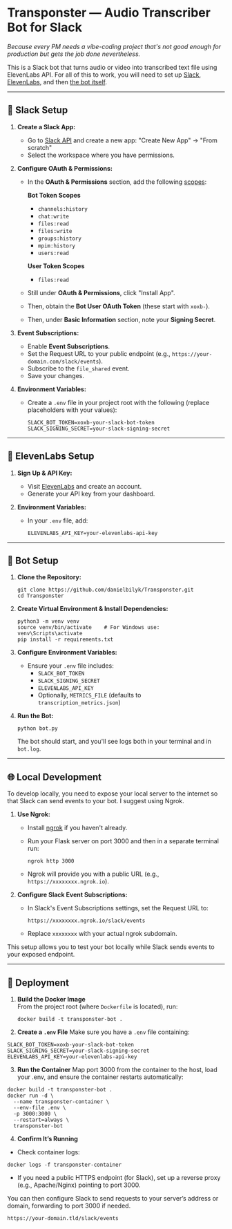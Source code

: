 # Transponster — Audio Transcriber Bot for Slack

_Because every PM needs a vibe-coding project that's not good enough for production but gets the job done nevertheless._

This is a Slack bot that turns audio or video into transcribed text file using ElevenLabs API. For all of this to work, you will need to set up [Slack](https://github.com/danielbilyk/Transponster/blob/main/README.md#-slack-setup), [ElevenLabs](https://github.com/danielbilyk/Transponster/blob/main/README.md#-elevenlabs-setup), and then [the bot itself](https://github.com/danielbilyk/Transponster/blob/main/README.md#-bot-setup).

---

## 🧵 Slack Setup

1. **Create a Slack App:**
   - Go to [Slack API](https://api.slack.com/apps) and create a new app: "Create New App" → "From scratch"
   - Select the workspace where you have permissions.

2. **Configure OAuth & Permissions:**
   - In the **OAuth & Permissions** section, add the following [scopes](https://api.slack.com/scopes):

     **Bot Token Scopes**  
     - `channels:history`  
     - `chat:write`
     - `files:read`
     - `files:write`
     - `groups:history`
     - `mpim:history`
     - `users:read`

     **User Token Scopes**
     - `files:read`

   - Still under **OAuth & Permissions**, click "Install App".
   - Then, obtain the **Bot User OAuth Token** (these start with `xoxb-`).
   - Then, under **Basic Information** section, note your **Signing Secret**.

3. **Event Subscriptions:**
   - Enable **Event Subscriptions**.
   - Set the Request URL to your public endpoint (e.g., `https://your-domain.com/slack/events`).
   - Subscribe to the `file_shared` event.
   - Save your changes.

4. **Environment Variables:**
   - Create a `.env` file in your project root with the following (replace placeholders with your values):

     ```
     SLACK_BOT_TOKEN=xoxb-your-slack-bot-token
     SLACK_SIGNING_SECRET=your-slack-signing-secret
     ```

---

## 🧬 ElevenLabs Setup

1. **Sign Up & API Key:**
   - Visit [ElevenLabs](https://elevenlabs.io) and create an account.
   - Generate your API key from your dashboard.

2. **Environment Variables:**
   - In your `.env` file, add:

     ```
     ELEVENLABS_API_KEY=your-elevenlabs-api-key
     ```

---

## 🤖 Bot Setup

1. **Clone the Repository:**

   ```
   git clone https://github.com/danielbilyk/Transponster.git
   cd Transponster
   ```

2. **Create Virtual Environment & Install Dependencies:**

   ```
   python3 -m venv venv
   source venv/bin/activate    # For Windows use: venv\Scripts\activate
   pip install -r requirements.txt
   ```

3. **Configure Environment Variables:**
   - Ensure your `.env` file includes:
     - `SLACK_BOT_TOKEN`
     - `SLACK_SIGNING_SECRET`
     - `ELEVENLABS_API_KEY`
     - Optionally, `METRICS_FILE` (defaults to `transcription_metrics.json`)

4. **Run the Bot:**

   ```
   python bot.py
   ```

   The bot should start, and you'll see logs both in your terminal and in `bot.log`.

---

## 🌐 Local Development

To develop locally, you need to expose your local server to the internet so that Slack can send events to your bot. I suggest using Ngrok.

1. **Use Ngrok:**
   - Install [ngrok](https://ngrok.com/) if you haven't already.
   - Run your Flask server on port 3000 and then in a separate terminal run:
   
     ```
     ngrok http 3000
     ```
     
   - Ngrok will provide you with a public URL (e.g., `https://xxxxxxxx.ngrok.io`).

2. **Configure Slack Event Subscriptions:**
   - In Slack's Event Subscriptions settings, set the Request URL to:
     
     ```
     https://xxxxxxxx.ngrok.io/slack/events
     ```
     
   - Replace `xxxxxxxx` with your actual ngrok subdomain.
   
This setup allows you to test your bot locally while Slack sends events to your exposed endpoint.

---

## 🐳 Deployment

1. **Build the Docker Image**  
   From the project root (where `Dockerfile` is located), run:
   ```
   docker build -t transponster-bot .
   ```

2. **Create a `.env` File**
Make sure you have a `.env` file containing:
```
SLACK_BOT_TOKEN=xoxb-your-slack-bot-token
SLACK_SIGNING_SECRET=your-slack-signing-secret
ELEVENLABS_API_KEY=your-elevenlabs-api-key
```

3. **Run the Container**
Map port 3000 from the container to the host, load your .env, and ensure the container restarts automatically:
```
docker build -t transponster-bot .
docker run -d \
  --name transponster-container \
  --env-file .env \
  -p 3000:3000 \
  --restart=always \
  transponster-bot
```

4. **Confirm It’s Running**
- Check container logs:
```
docker logs -f transponster-container
```
- If you need a public HTTPS endpoint (for Slack), set up a reverse proxy (e.g., Apache/Nginx) pointing to port 3000.

You can then configure Slack to send requests to your server’s address or domain, forwarding to port 3000 if needed.
```
https://your-domain.tld/slack/events
```